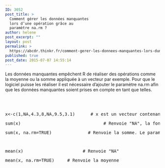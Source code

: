 ```yaml
---
ID: 3052
post_title: >
  Comment gérer les données manquantes
  lors d’une opération grâce au
  paramètre na.rm ?
author: helene
post_excerpt: ""
layout: post
permalink: >
  https://abcdr.thinkr.fr/comment-gerer-les-donnees-manquantes-lors-dune-operation-grace-au-parametre-na-rm/
published: true
post_date: 2015-07-07 14:55:14
---
```

<p>Les données manquantes empêchent R de réaliser des opérations comme la moyenne ou la somme appliquée à un vecteur par exemple. Pour que le logiciel puisse les réaliser il est nécessaire d’ajouter le paramètre na.rm afin que les données manquantes soient prises en compte en tant que telles.<br /><br /> <pre><br /><br />x&lt;-c(1,NA,4.3,8,NA,9.5,3.1)      # x est un vecteur contenant des données manquantes</p><p>sum(x)                                # Renvoie "NA", la fonction sum() ne prend pas en compte les données manquantes</p><p>sum(x, na.rm=TRUE)              # Renvoie la somme. Le paramètre "na.rm" permet de s'affranchir des "NA"</p><p> </p><p>mean(x)                       # Renvoie "NA"</p><p>mean(x, na.rm=TRUE)     # Renvoie la moyenne</p><p></pre> </p>